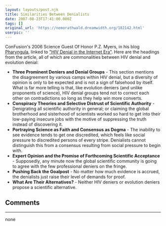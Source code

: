 ```yaml
---
layout: layouts/post.njk
title: Similarities Between Denialists
date: 2007-08-23T17:41:00.000Z
tags: []
original_url: 'https://nemorathwald.dreamwidth.org/182142.html'
userpic: ''
---
```

ConFusion's 2006 Science Guest Of Honor P.Z. Myers, in his blog [Pharyngula](http://scienceblogs.com/pharyngula/2007/08/denialists_exposed.php), linked to ["HIV Denial in the Internet Era"](http://medicine.plosjournals.org/perlserv/?request=get-document&doi=10.1371/journal.pmed.0040256&ct=1). Here are the headings from the article, all of which are commonalities between HIV denial and evolution denial:

*   **Three Prominent Deniers and Denial Groups** - This section mentions the disagreement by various camps within HIV denial, but a diversity of opinion is only to be expected and is not a sign of falsehood by itself. What is far more telling is that, like evolution deniers (and unlike proponents of science), HIV denial groups tend not to correct each other on contradictions so long as they help win more converts.
*   **Conspiracy Theories and Selective Distrust of Scientific Authority** - Denigrating all scientific authority in general; or claiming the global brotherhood and sisterhood of scientists worked so hard to get into their low-paying insecure jobs with the motive of suppressing the truth instead of discovering it.
*   **Portraying Science as Faith and Consensus as Dogma** - The inability to see evidence tends to get one discredited, which feels like social pressure to discredited persons of every stripe. Denialists cannot distinguish this from a consensus resulting from social pressure to begin with.
*   **Expert Opinion and the Promise of Forthcoming Scientific Acceptance** - Supposedly, any minute now the global scientific community is going to agree with the few professional deniers on the fringe.
*   **Pushing Back the Goalpost** - No matter how much evidence is accrued, the denialists just raise their level of demands for proof.
*   **What Are Their Alternatives?** - Neither HIV deniers or evolution deniers propose a scientific alternative.

## Comments

---

none
